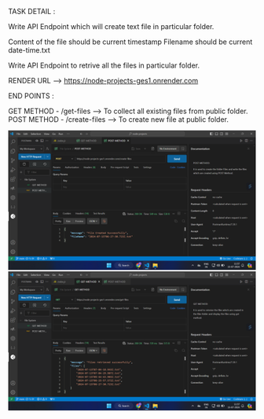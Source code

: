 TASK DETAIL :

Write API Endpoint which will create text file in particular folder.

Content of the file should be current timestamp Filename should be current date-time.txt

Write API Endpoint to retrive all the files in particular folder.

RENDER URL --> https://node-projects-ges1.onrender.com

END POINTS :

GET METHOD - /get-files --> To collect all existing files from public folder. 
POST METHOD - /create-files --> To create new file at public folder.


![alt text](Creating-file.png) ![alt text](Retrieving-file-data.png)
